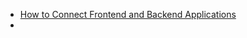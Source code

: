 - [How to Connect Frontend and Backend Applications](https://www.getwidget.dev/blog/connect-frontend-to-backend/)
-